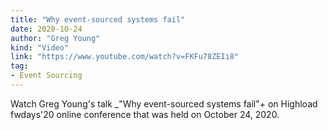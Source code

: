 ```yaml
---
title: "Why event-sourced systems fail"
date: 2020-10-24
author: "Greg Young"
kind: "Video"
link: "https://www.youtube.com/watch?v=FKFu78ZEIi8"
tag:
- Event Sourcing
---
```


Watch Greg Young's talk _"Why event-sourced systems fail"+ on Highload fwdays'20 online conference that was held on October 24, 2020.

<!-- more -->

<YouTube id="FKFu78ZEIi8"></YouTube>
